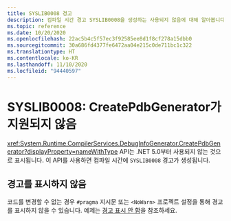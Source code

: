 ```yaml
---
title: SYSLIB0008 경고
description: 컴파일 시간 경고 SYSLIB0008을 생성하는 사용되지 않음에 대해 알아봅니다.
ms.topic: reference
ms.date: 10/20/2020
ms.openlocfilehash: 22ac5b4c5f57ec3f92585ee8d1f8cf278a15dbb0
ms.sourcegitcommit: 30a686fd4377fe6472aa04e215c0de711bc1c322
ms.translationtype: HT
ms.contentlocale: ko-KR
ms.lasthandoff: 11/10/2020
ms.locfileid: "94440597"
---
```

# <a name="syslib0008-createpdbgenerator-is-not-supported"></a>SYSLIB0008: CreatePdbGenerator가 지원되지 않음

<xref:System.Runtime.CompilerServices.DebugInfoGenerator.CreatePdbGenerator?displayProperty=nameWithType> API는 .NET 5.0부터 사용되지 않는 것으로 표시됩니다. 이 API를 사용하면 컴파일 시간에 `SYSLIB0008` 경고가 생성됩니다.

## <a name="suppress-the-warning"></a>경고를 표시하지 않음

코드를 변경할 수 없는 경우 `#pragma` 지시문 또는 `<NoWarn>` 프로젝트 설정을 통해 경고를 표시하지 않을 수 있습니다. 예제는 [경고 표시 안 함](syslib-obsoletions.md#suppress-warnings)을 참조하세요.
